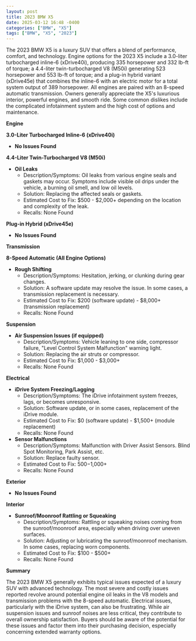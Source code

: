 ```yaml
---
layout: post
title: 2023 BMW X5
date: 2025-03-12 16:48 -0400
categories: ["BMW", "X5"]
tags: ["BMW", "X5", "2023"]
---
```

The 2023 BMW X5 is a luxury SUV that offers a blend of performance, comfort, and technology. Engine options for the 2023 X5 include a 3.0-liter turbocharged inline-6 (xDrive40i), producing 335 horsepower and 332 lb-ft of torque; a 4.4-liter twin-turbocharged V8 (M50i) generating 523 horsepower and 553 lb-ft of torque; and a plug-in hybrid variant (xDrive45e) that combines the inline-6 with an electric motor for a total system output of 389 horsepower. All engines are paired with an 8-speed automatic transmission. Owners generally appreciate the X5's luxurious interior, powerful engines, and smooth ride. Some common dislikes include the complicated infotainment system and the high cost of options and maintenance.

**Engine**

**3.0-Liter Turbocharged Inline-6 (xDrive40i)**

*   **No Issues Found**

**4.4-Liter Twin-Turbocharged V8 (M50i)**

*   **Oil Leaks**
    *   Description/Symptoms: Oil leaks from various engine seals and gaskets may occur. Symptoms include visible oil drips under the vehicle, a burning oil smell, and low oil levels.
    *   Solution: Replacing the affected seals or gaskets.
    *   Estimated Cost to Fix: $500 - $2,000+ depending on the location and complexity of the leak.
    *   Recalls: None Found

**Plug-in Hybrid (xDrive45e)**

*   **No Issues Found**

**Transmission**

**8-Speed Automatic (All Engine Options)**

*   **Rough Shifting**
    *   Description/Symptoms: Hesitation, jerking, or clunking during gear changes.
    *   Solution: A software update may resolve the issue. In some cases, a transmission replacement is necessary.
    *   Estimated Cost to Fix: $200 (software update) - $8,000+ (transmission replacement)
    *   Recalls: None Found

**Suspension**

*   **Air Suspension Issues (if equipped)**
    *   Description/Symptoms: Vehicle leaning to one side, compressor failure, "Level Control System Malfunction" warning light.
    *   Solution: Replacing the air struts or compressor.
    *   Estimated Cost to Fix: $1,000 - $3,000+
    *   Recalls: None Found

**Electrical**

*   **iDrive System Freezing/Lagging**
    *   Description/Symptoms: The iDrive infotainment system freezes, lags, or becomes unresponsive.
    *   Solution: Software update, or in some cases, replacement of the iDrive module.
    *   Estimated Cost to Fix: $0 (software update) - $1,500+ (module replacement)
    *   Recalls: None Found
*   **Sensor Malfunctions**
    *   Description/Symptoms: Malfunction with Driver Assist Sensors. Blind Spot Monitoring, Park Assist, etc.
    *   Solution: Replace faulty sensor.
    *   Estimated Cost to Fix: $500-$1,000+
    *   Recalls: None Found

**Exterior**

*   **No Issues Found**

**Interior**

*   **Sunroof/Moonroof Rattling or Squeaking**
    *   Description/Symptoms: Rattling or squeaking noises coming from the sunroof/moonroof area, especially when driving over uneven surfaces.
    *   Solution: Adjusting or lubricating the sunroof/moonroof mechanism. In some cases, replacing worn components.
    *   Estimated Cost to Fix: $100 - $500+
    *   Recalls: None Found

**Summary**

The 2023 BMW X5 generally exhibits typical issues expected of a luxury SUV with advanced technology. The most severe and costly issues reported revolve around potential engine oil leaks in the V8 models and transmission problems with the 8-speed automatic. Electrical issues, particularly with the iDrive system, can also be frustrating. While air suspension issues and sunroof noises are less critical, they contribute to overall ownership satisfaction. Buyers should be aware of the potential for these issues and factor them into their purchasing decision, especially concerning extended warranty options.

